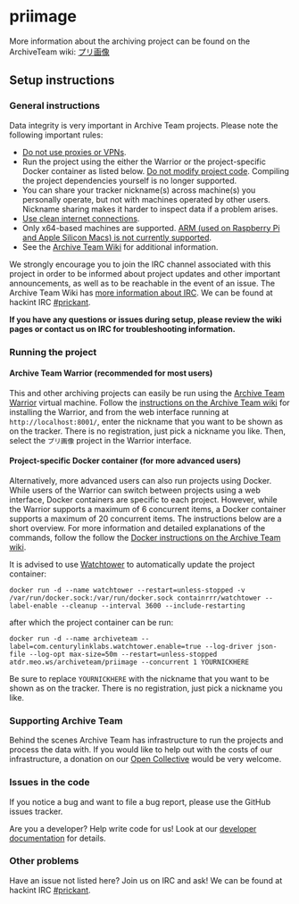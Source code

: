 # priimage

More information about the archiving project can be found on the ArchiveTeam wiki: [プリ画像](https://wiki.archiveteam.org/index.php?title=プリ画像)

## Setup instructions

### General instructions

Data integrity is very important in Archive Team projects. Please note the following important rules:

* [Do not use proxies or VPNs](https://wiki.archiveteam.org/index.php/ArchiveTeam_Warrior#Can_I_use_whatever_internet_access_for_the_Warrior?).
* Run the project using the either the Warrior or the project-specific Docker container as listed below. [Do not modify project code](https://wiki.archiveteam.org/index.php/ArchiveTeam_Warrior#I'd_like_to_help_write_code_or_I_want_to_tweak_the_scripts_to_run_to_my_liking._Where_can_I_find_more_info?_Where_is_the_source_code_and_repository?). Compiling the project dependencies yourself is no longer supported.
* You can share your tracker nickname(s) across machine(s) you personally operate, but not with machines operated by other users. Nickname sharing makes it harder to inspect data if a problem arises.
* [Use clean internet connections](https://wiki.archiveteam.org/index.php/ArchiveTeam_Warrior#Can_I_use_whatever_internet_access_for_the_Warrior?).
* Only x64-based machines are supported. [ARM (used on Raspberry Pi and Apple Silicon Macs) is not currently supported](https://wiki.archiveteam.org/index.php/ArchiveTeam_Warrior#Can_I_run_the_Warrior_on_ARM_or_some_other_unusual_architecture?).
* See the [Archive Team Wiki](https://wiki.archiveteam.org/index.php/ArchiveTeam_Warrior#Warrior_FAQ) for additional information.

We strongly encourage you to join the IRC channel associated with this project in order to be informed about project updates and other important announcements, as well as to be reachable in the event of an issue. The Archive Team Wiki has [more information about IRC](https://wiki.archiveteam.org/index.php/Archiveteam:IRC). We can be found at hackint IRC [#prickant](https://webirc.hackint.org/#irc://irc.hackint.org/#prickant).

**If you have any questions or issues during setup, please review the wiki pages or contact us on IRC for troubleshooting information.**

### Running the project

#### Archive Team Warrior (recommended for most users)

This and other archiving projects can easily be run using the [Archive Team Warrior](https://wiki.archiveteam.org/index.php/ArchiveTeam_Warrior) virtual machine. Follow the [instructions on the Archive Team wiki](https://wiki.archiveteam.org/index.php/ArchiveTeam_Warrior) for installing the Warrior, and from the web interface running at `http://localhost:8001/`, enter the nickname that you want to be shown as on the tracker. There is no registration, just pick a nickname you like. Then, select the `プリ画像` project in the Warrior interface.

#### Project-specific Docker container (for more advanced users)

Alternatively, more advanced users can also run projects using Docker. While users of the Warrior can switch between projects using a web interface, Docker containers are specific to each project. However, while the Warrior supports a maximum of 6 concurrent items, a Docker container supports a maximum of 20 concurrent items. The instructions below are a short overview. For more information and detailed explanations of the commands, follow the follow the [Docker instructions on the Archive Team wiki](https://wiki.archiveteam.org/index.php/Running_Archive_Team_Projects_with_Docker).

It is advised to use [Watchtower](https://github.com/containrrr/watchtower) to automatically update the project container:

    docker run -d --name watchtower --restart=unless-stopped -v /var/run/docker.sock:/var/run/docker.sock containrrr/watchtower --label-enable --cleanup --interval 3600 --include-restarting

after which the project container can be run:

    docker run -d --name archiveteam --label=com.centurylinklabs.watchtower.enable=true --log-driver json-file --log-opt max-size=50m --restart=unless-stopped atdr.meo.ws/archiveteam/priimage --concurrent 1 YOURNICKHERE

Be sure to replace `YOURNICKHERE` with the nickname that you want to be shown as on the tracker. There is no registration, just pick a nickname you like.

### Supporting Archive Team

Behind the scenes Archive Team has infrastructure to run the projects and process the data with. If you would like to help out with the costs of our infrastructure, a donation on our [Open Collective](https://opencollective.com/archiveteam) would be very welcome.

### Issues in the code

If you notice a bug and want to file a bug report, please use the GitHub issues tracker.

Are you a developer? Help write code for us! Look at our [developer documentation](https://wiki.archiveteam.org/index.php?title=Dev) for details.

### Other problems

Have an issue not listed here? Join us on IRC and ask! We can be found at hackint IRC [#prickant](https://webirc.hackint.org/#irc://irc.hackint.org/#prickant).



